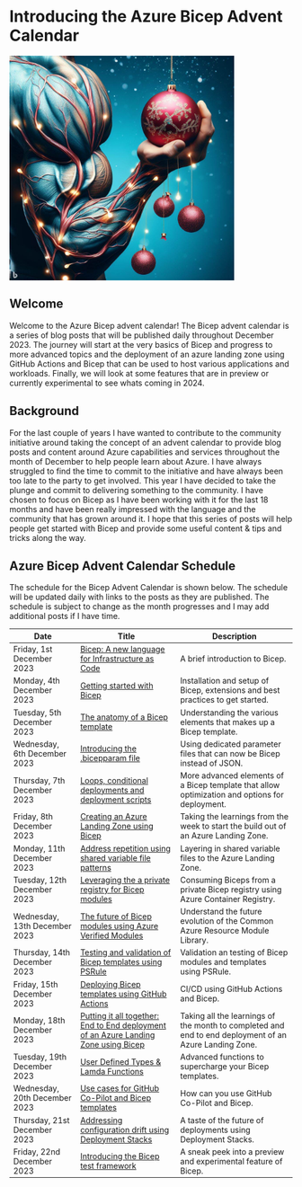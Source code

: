 # Introducing the Azure Bicep Advent Calendar

<!-- markdownlint-disable MD033 -->
<div style="width: 400px; height: 400px; overflow: hidden;">
  <img src="../insight-bicep-advent-calendar/.images/../../blog/.images/edc0a9db-353c-49fb-9843-70bb375a3c62.jpg" alt="Bicep Advent Calendar" style="clip: rect(0px,60px,200px,0px);">
</div>
<!-- markdownlint-restore -->

## Welcome

Welcome to the Azure Bicep advent calendar! The Bicep advent calendar is a series of blog posts that will be published daily throughout December 2023. The journey will start at the very basics of Bicep and progress to more advanced topics and the deployment of an azure landing zone using GitHub Actions and Bicep that can be used to host various applications and workloads. Finally, we will look at some features that are in preview or currently experimental to see whats coming in 2024.

## Background

For the last couple of years I have wanted to contribute to the community initiative around taking the concept of an advent calendar to provide blog posts and content around Azure capabilities and services throughout the month of December to help people learn about Azure. I have always struggled to find the time to commit to the initiative and have always been too late to the party to get involved. This year I have decided to take the plunge and commit to delivering something to the community. I have chosen to focus on Bicep as I have been working with it for the last 18 months and have been really impressed with the language and the community that has grown around it. I hope that this series of posts will help people get started with Bicep and provide some useful content & tips and tricks along the way.

## Azure Bicep Advent Calendar Schedule

The schedule for the Bicep Advent Calendar is shown below. The schedule will be updated daily with links to the posts as they are published. The schedule is subject to change as the month progresses and I may add additional posts if I have time.

| Date                          | Title                                                                                   | Description                                                                                            |
|-------------------------------|-----------------------------------------------------------------------------------------|--------------------------------------------------------------------------------------------------------|
| Friday, 1st December 2023     | [Bicep: A new language for Infrastructure as Code]()                                    | A brief introduction to Bicep.                                                                         |
| Monday, 4th December 2023     | [Getting started with Bicep]()                                                          | Installation and setup of Bicep, extensions and best practices to get started.                         |
| Tuesday, 5th December 2023    | [The anatomy of a Bicep template]()                                                     | Understanding the various elements that makes up a Bicep template.                                     |
| Wednesday, 6th December 2023  | [Introducing the .bicepparam file]()                                                    | Using dedicated parameter files that can now be Bicep instead of JSON.                                 |
| Thursday, 7th December 2023   | [Loops, conditional deployments and deployment scripts]()                               | More advanced elements of a Bicep template that allow optimization and options for deployment.         |
| Friday, 8th December 2023     | [Creating an Azure Landing Zone using Bicep]()                                          | Taking the learnings from the week to start the build out of an Azure Landing Zone.                    |
| Monday, 11th December 2023    | [Address repetition using shared variable file patterns]()                              | Layering in shared variable files to the Azure Landing Zone.                                           |
| Tuesday, 12th December 2023   | [Leveraging the a private registry for Bicep modules]()                                 | Consuming Biceps from a private Bicep registry using Azure Container Registry.                         |
| Wednesday, 13th December 2023 | [The future of Bicep modules using Azure Verified Modules]()                            | Understand the future evolution of the Common Azure Resource Module Library.                           |
| Thursday, 14th December 2023  | [Testing and validation of Bicep templates using PSRule]()                              | Validation an testing of Bicep modules and templates using PSRule.                                     |
| Friday, 15th December 2023    | [Deploying Bicep templates using GitHub Actions]()                                      | CI/CD using GitHub Actions and Bicep.                                                                  |
| Monday, 18th December 2023    | [Putting it all together: End to End deployment of an Azure Landing Zone using Bicep]() | Taking all the learnings of the month to completed and end to end deployment of an Azure Landing Zone. |
| Tuesday, 19th December 2023   | [User Defined Types & Lamda Functions]()                                                | Advanced functions to supercharge your Bicep templates.                                                |
| Wednesday, 20th December 2023 | [Use cases for GitHub Co-Pilot and Bicep templates]()                                   | How can you use GitHub Co-Pilot and Bicep.                                                             |
| Thursday, 21st December 2023  | [Addressing configuration drift using Deployment Stacks]()                              | A taste of the future of deployments using Deployment Stacks.                                          |
| Friday, 22nd December 2023    | [Introducing the Bicep test framework]()                                                | A sneak peek into a preview and experimental feature of Bicep.                                         |
